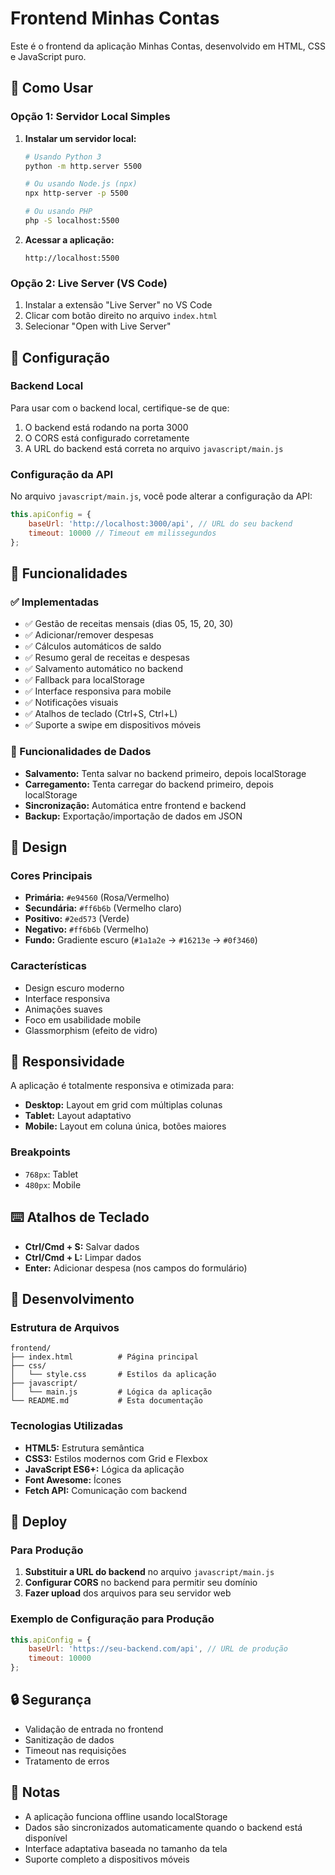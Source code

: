 # Frontend Minhas Contas

Este é o frontend da aplicação Minhas Contas, desenvolvido em HTML, CSS e JavaScript puro.

## 🚀 Como Usar

### Opção 1: Servidor Local Simples
1. **Instalar um servidor local:**
   ```bash
   # Usando Python 3
   python -m http.server 5500
   
   # Ou usando Node.js (npx)
   npx http-server -p 5500
   
   # Ou usando PHP
   php -S localhost:5500
   ```

2. **Acessar a aplicação:**
   ```
   http://localhost:5500
   ```

### Opção 2: Live Server (VS Code)
1. Instalar a extensão "Live Server" no VS Code
2. Clicar com botão direito no arquivo `index.html`
3. Selecionar "Open with Live Server"

## 🔧 Configuração

### Backend Local
Para usar com o backend local, certifique-se de que:

1. O backend está rodando na porta 3000
2. O CORS está configurado corretamente
3. A URL do backend está correta no arquivo `javascript/main.js`

### Configuração da API
No arquivo `javascript/main.js`, você pode alterar a configuração da API:

```javascript
this.apiConfig = {
    baseUrl: 'http://localhost:3000/api', // URL do seu backend
    timeout: 10000 // Timeout em milissegundos
};
```

## 📱 Funcionalidades

### ✅ Implementadas
- ✅ Gestão de receitas mensais (dias 05, 15, 20, 30)
- ✅ Adicionar/remover despesas
- ✅ Cálculos automáticos de saldo
- ✅ Resumo geral de receitas e despesas
- ✅ Salvamento automático no backend
- ✅ Fallback para localStorage
- ✅ Interface responsiva para mobile
- ✅ Notificações visuais
- ✅ Atalhos de teclado (Ctrl+S, Ctrl+L)
- ✅ Suporte a swipe em dispositivos móveis

### 🔄 Funcionalidades de Dados
- **Salvamento:** Tenta salvar no backend primeiro, depois localStorage
- **Carregamento:** Tenta carregar do backend primeiro, depois localStorage
- **Sincronização:** Automática entre frontend e backend
- **Backup:** Exportação/importação de dados em JSON

## 🎨 Design

### Cores Principais
- **Primária:** `#e94560` (Rosa/Vermelho)
- **Secundária:** `#ff6b6b` (Vermelho claro)
- **Positivo:** `#2ed573` (Verde)
- **Negativo:** `#ff6b6b` (Vermelho)
- **Fundo:** Gradiente escuro (`#1a1a2e` → `#16213e` → `#0f3460`)

### Características
- Design escuro moderno
- Interface responsiva
- Animações suaves
- Foco em usabilidade mobile
- Glassmorphism (efeito de vidro)

## 📱 Responsividade

A aplicação é totalmente responsiva e otimizada para:

- **Desktop:** Layout em grid com múltiplas colunas
- **Tablet:** Layout adaptativo
- **Mobile:** Layout em coluna única, botões maiores

### Breakpoints
- `768px`: Tablet
- `480px`: Mobile

## ⌨️ Atalhos de Teclado

- **Ctrl/Cmd + S:** Salvar dados
- **Ctrl/Cmd + L:** Limpar dados
- **Enter:** Adicionar despesa (nos campos do formulário)

## 🔧 Desenvolvimento

### Estrutura de Arquivos
```
frontend/
├── index.html          # Página principal
├── css/
│   └── style.css       # Estilos da aplicação
├── javascript/
│   └── main.js         # Lógica da aplicação
└── README.md           # Esta documentação
```

### Tecnologias Utilizadas
- **HTML5:** Estrutura semântica
- **CSS3:** Estilos modernos com Grid e Flexbox
- **JavaScript ES6+:** Lógica da aplicação
- **Font Awesome:** Ícones
- **Fetch API:** Comunicação com backend

## 🚀 Deploy

### Para Produção
1. **Substituir a URL do backend** no arquivo `javascript/main.js`
2. **Configurar CORS** no backend para permitir seu domínio
3. **Fazer upload** dos arquivos para seu servidor web

### Exemplo de Configuração para Produção
```javascript
this.apiConfig = {
    baseUrl: 'https://seu-backend.com/api', // URL de produção
    timeout: 10000
};
```

## 🔒 Segurança

- Validação de entrada no frontend
- Sanitização de dados
- Timeout nas requisições
- Tratamento de erros

## 📝 Notas

- A aplicação funciona offline usando localStorage
- Dados são sincronizados automaticamente quando o backend está disponível
- Interface adaptativa baseada no tamanho da tela
- Suporte completo a dispositivos móveis 